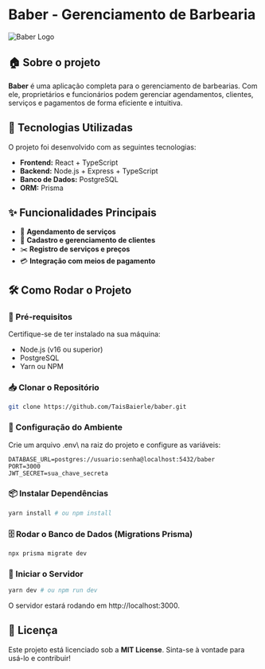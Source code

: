 # Baber - Gerenciamento de Barbearia

![Baber Logo](https://via.placeholder.com/600x200?text=Baber+Logo)

## 🏠 Sobre o projeto

**Baber** é uma aplicação completa para o gerenciamento de barbearias. Com ele, proprietários e funcionários podem gerenciar agendamentos, clientes, serviços e pagamentos de forma eficiente e intuitiva.

## 🚀 Tecnologias Utilizadas

O projeto foi desenvolvido com as seguintes tecnologias:

- **Frontend:** React + TypeScript
- **Backend:** Node.js + Express + TypeScript
- **Banco de Dados:** PostgreSQL
- **ORM:** Prisma

## ✨ Funcionalidades Principais

- 📅 **Agendamento de serviços**
- 👤 **Cadastro e gerenciamento de clientes**
- ✂️ **Registro de serviços e preços**
- 💳 **Integração com meios de pagamento**
  
## 🛠️ Como Rodar o Projeto

### 📌 Pré-requisitos
Certifique-se de ter instalado na sua máquina:
- Node.js (v16 ou superior)
- PostgreSQL
- Yarn ou NPM

### 📥 Clonar o Repositório
```bash
git clone https://github.com/TaisBaierle/baber.git
```

### 🔧 Configuração do Ambiente
Crie um arquivo \.env\ na raiz do projeto e configure as variáveis:
```env
DATABASE_URL=postgres://usuario:senha@localhost:5432/baber
PORT=3000
JWT_SECRET=sua_chave_secreta
```

### 📦 Instalar Dependências
```bash
yarn install # ou npm install
```

### 🗄️ Rodar o Banco de Dados (Migrations Prisma)
```bash
npx prisma migrate dev
```

### 🚀 Iniciar o Servidor
```bash
yarn dev # ou npm run dev
```

O servidor estará rodando em http://localhost:3000\.

## 📜 Licença
Este projeto está licenciado sob a **MIT License**. Sinta-se à vontade para usá-lo e contribuir!


